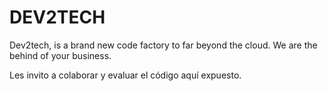 # DEV2TECH
Dev2tech, is a brand new code factory to far beyond the cloud. We are the behind of your business.

Les invito a colaborar y evaluar el código aquí expuesto.


